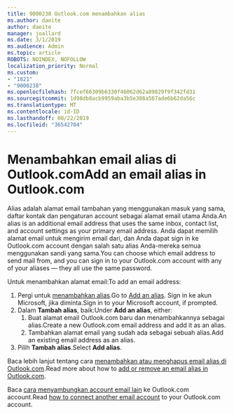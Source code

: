 ```yaml
---
title: 9000238 Outlook.com menambahkan alias
ms.author: daeite
author: daeite
manager: joallard
ms.date: 3/1/2019
ms.audience: Admin
ms.topic: article
ROBOTS: NOINDEX, NOFOLLOW
localization_priority: Normal
ms.custom:
- "1821"
- "9000238"
ms.openlocfilehash: 7fcef66309b6330f46062d62a89829f9f342fd31
ms.sourcegitcommit: 1d98db8acb9959aba3b5e308a567ade6b62da56c
ms.translationtype: MT
ms.contentlocale: id-ID
ms.lasthandoff: 08/22/2019
ms.locfileid: "36542704"
---
```

# <a name="add-an-email-alias-in-outlookcom"></a><span data-ttu-id="327b9-102">Menambahkan email alias di Outlook.com</span><span class="sxs-lookup"><span data-stu-id="327b9-102">Add an email alias in Outlook.com</span></span>

<span data-ttu-id="327b9-103">Alias adalah alamat email tambahan yang menggunakan masuk yang sama, daftar kontak dan pengaturan account sebagai alamat email utama Anda.</span><span class="sxs-lookup"><span data-stu-id="327b9-103">An alias is an additional email address that uses the same inbox, contact list, and account settings as your primary email address.</span></span> <span data-ttu-id="327b9-104">Anda dapat memilih alamat email untuk mengirim email dari, dan Anda dapat sign in ke Outlook.com account dengan salah satu alias Anda-mereka semua menggunakan sandi yang sama.</span><span class="sxs-lookup"><span data-stu-id="327b9-104">You can choose which email address to send mail from, and you can sign in to your Outlook.com account with any of your aliases — they all use the same password.</span></span>

<span data-ttu-id="327b9-105">Untuk menambahkan alamat email:</span><span class="sxs-lookup"><span data-stu-id="327b9-105">To add an email address:</span></span>

1. <span data-ttu-id="327b9-106">Pergi untuk [menambahkan alias](https://go.microsoft.com/fwlink/p/?linkid=864833).</span><span class="sxs-lookup"><span data-stu-id="327b9-106">Go to [Add an alias](https://go.microsoft.com/fwlink/p/?linkid=864833).</span></span> <span data-ttu-id="327b9-107">Sign in ke akun Microsoft, jika diminta.</span><span class="sxs-lookup"><span data-stu-id="327b9-107">Sign in to your Microsoft account, if prompted.</span></span>
2. <span data-ttu-id="327b9-108">Dalam **Tambah alias**, baik:</span><span class="sxs-lookup"><span data-stu-id="327b9-108">Under **Add an alias**, either:</span></span>
    1. <span data-ttu-id="327b9-109">Buat alamat email Outlook.com baru dan menambahkannya sebagai alias.</span><span class="sxs-lookup"><span data-stu-id="327b9-109">Create a new Outlook.com email address and add it as an alias.</span></span>
    2. <span data-ttu-id="327b9-110">Tambahkan alamat email yang sudah ada sebagai sebuah alias.</span><span class="sxs-lookup"><span data-stu-id="327b9-110">Add an existing email address as an alias.</span></span>
3. <span data-ttu-id="327b9-111">Pilih **Tambah alias**.</span><span class="sxs-lookup"><span data-stu-id="327b9-111">Select **Add alias**.</span></span>

<span data-ttu-id="327b9-112">Baca lebih lanjut tentang cara [menambahkan atau menghapus email alias di Outlook.com](https://support.office.com/article/459b1989-356d-40fa-a689-8f285b13f1f2?wt.mc_id=Office_Outlook_com_Alchemy).</span><span class="sxs-lookup"><span data-stu-id="327b9-112">Read more about how to [add or remove an email alias in Outlook.com](https://support.office.com/article/459b1989-356d-40fa-a689-8f285b13f1f2?wt.mc_id=Office_Outlook_com_Alchemy).</span></span>  

<span data-ttu-id="327b9-113">Baca [cara menyambungkan account email lain](https://support.office.com/article/c5224df4-5885-4e79-91ba-523aa743f0ba?wt.mc_id=Office_Outlook_com_Alchemy) ke Outlook.com account.</span><span class="sxs-lookup"><span data-stu-id="327b9-113">Read [how to connect another email account](https://support.office.com/article/c5224df4-5885-4e79-91ba-523aa743f0ba?wt.mc_id=Office_Outlook_com_Alchemy) to your Outlook.com account.</span></span>